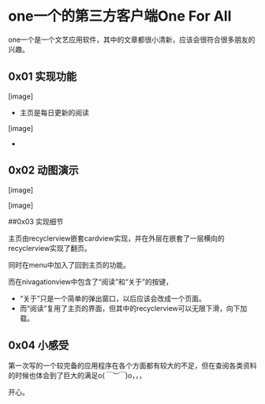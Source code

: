 # one一个的第三方客户端One For All

one一个是一个文艺应用软件，其中的文章都很小清新，应该会很符合很多朋友的兴趣。

## 0x01 实现功能

[image]

- 主页是每日更新的阅读

[image]

- 

## 0x02 动图演示

[image]

[image]

##0x03  实现细节

主页由recyclerview嵌套cardview实现，并在外层在嵌套了一层横向的recyclerview实现了翻页。

同时在menu中加入了回到主页的功能。

而在nivagationview中包含了“阅读”和“关于”的按键，

- “关于”只是一个简单的弹出窗口，以后应该会改成一个页面。
- 而“阅读”复用了主页的界面，但其中的recyclerview可以无限下滑，向下加载。

## 0x04 小感受

第一次写的一个较完备的应用程序在各个方面都有较大的不足，但在查阅各类资料的时候也体会到了巨大的满足o(*￣︶￣*)o，，，

开心。